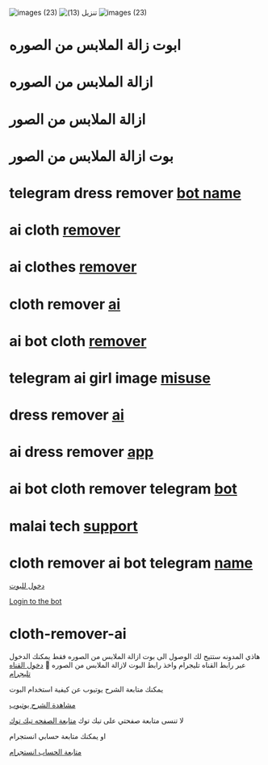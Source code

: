 ![images (23)](https://github.com/Ali775624/cloth-remover-ai/assets/115638470/15ec7772-f9c5-4cbd-97e0-1b3289aeb0de)
![تنزيل (13)](https://github.com/Ali775624/cloth-remover-ai/assets/115638470/f4d8dbec-234b-4759-9a2c-2e9e6a2aa5ab)
![images (23)](https://github.com/Ali775624/cloth-remover-ai/assets/115638470/2b5ae728-2789-45e3-b901-681da38217d1)
# ابوت زالة الملابس من الصوره
# ازالة الملابس من الصوره
# ازالة الملابس من الصور 
# بوت ازالة الملابس من الصور
# telegram dress remover [bot name](https://t.me/Driving_uncle_personally)
# ai cloth [remover](https://t.me/Driving_uncle_personally)
# ai clothes [remover](https://t.me/Driving_uncle_personally)
# cloth remover [ai](https://t.me/Driving_uncle_personally)
# ai bot cloth [remover](https://t.me/Driving_uncle_personally)
# telegram ai girl image [misuse](https://t.me/Driving_uncle_personally)
# dress remover [ai](https://t.me/Driving_uncle_personally)
# ai dress remover [app](https://t.me/Driving_uncle_personally)
# ai bot cloth remover telegram [bot](https://t.me/Driving_uncle_personally)
# malai tech [support](https://t.me/Driving_uncle_personally)
# cloth remover ai bot telegram [name](https://t.me/Driving_uncle_personally)

[دخول للبوت](https://t.me/Driving_uncle_personally)

[Login to the bot](https://t.me/Driving_uncle_personally)

# cloth-remover-ai
هاذي المدونه ستتيح لك الوصول الى بوت ازالة الملابس من الصوره فقط يمكنك الدخول عبر رابط القناه تليجرام واخذ رابط البوت لازالة الملابس من الصوره 🔞
[دخول القناه تليجرام](https://t.me/Driving_uncle_personally)
 
يمكنك متابعة الشرح يوتيوب عن كيفية استخدام البوت

[مشاهدة الشرح يوتيوب](https://youtu.be/vdBwklElcZo)

لا تنسى متابعة صفحتي على تيك توك
[متابعة الصفحه تيك توك](https://www.tiktok.com/@alloush_alyamanl?_t=8XH4ksw51Ji&_r=1)


او يمكنك متابعة حسابي انستجرام

[متابعة الحساب انستجرام](https://www.instagram.com/aloush_aloush711?r=nametag)

